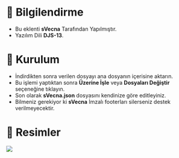 # 📜 Bilgilendirme
- Bu eklenti **sVecna** Tarafından Yapılmıştır.
- Yazılım Dili **DJS-13**.

# 🔎 Kurulum

- İndirdikten sonra verilen dosyayı ana dosyanın içerisine aktarın.
- Bu işlemi yaptıktan sonra **Üzerine İşle** veya **Dosyaları Değiştir** seçeneğine tıklayın.
- Son olarak **sVecna.json** dosyasını kendinize göre editleyiniz.
- Bilmeniz gerekiyor ki **sVecna** İmzalı footerları silerseniz destek verilmeyecektir.


# 📁 Resimler

![](https://cdn.discordapp.com/attachments/980495037467074600/980526734183104564/1.png)

